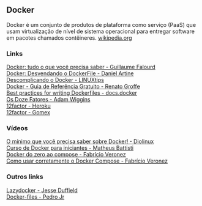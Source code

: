## Docker

Docker é um conjunto de produtos de plataforma como serviço (PaaS) que usam virtualização de nível de sistema operacional para entregar software em pacotes chamados contêineres. [wikipedia.org](https://pt.wikipedia.org/wiki/Docker_(software))

### Links
[Docker: tudo o que você precisa saber - Guillaume Falourd](https://www.zup.com.br/blog/o-que-e-docker-e-conteiner)\
[Docker: Desvendando o DockerFile - Daniel Artine](https://www.alura.com.br/artigos/desvendando-o-dockerfile)\
[Descomplicando o Docker - LINUXtips](https://livro.descomplicandodocker.com.br/)\
[Docker - Guia de Referência Gratuito - Renato Groffe](https://renatogroffe.medium.com/docker-guia-de-refer%C3%AAncia-gratuito-70c14cfd8132)\
[Best practices for writing Dockerfiles - docs.docker](https://docs.docker.com/develop/develop-images/dockerfile_best-practices/)\
[Os Doze Fatores - Adam Wiggins](https://12factor.net/pt_br/)\
[12factor - Heroku](https://github.com/heroku/12factor)\
[12factor - Gomex](https://github.com/gomex/exemplo-12factor-docker)

### Vídeos
[O mínimo que você precisa saber sobre Docker! - Diolinux](https://www.youtube.com/watch?v=ntbpIfS44Gw)\
[Curso de Docker para iniciantes - Matheus Battisti](https://www.youtube.com/watch?v=np_vyd7QlXk)\
[Docker do zero ao compose - Fabrício Veronez](https://www.youtube.com/watch?v=GkMJJkWRgBQ)\
[Como usar corretamente o Docker Compose - Fabrício Veronez](https://www.youtube.com/watch?v=hue967OT4gw)

### Outros links
[Lazydocker - Jesse Duffield](https://github.com/jesseduffield/lazydocker)\
[Docker-files - Pedro Jr](https://github.com/pedrojr/docker-files)
